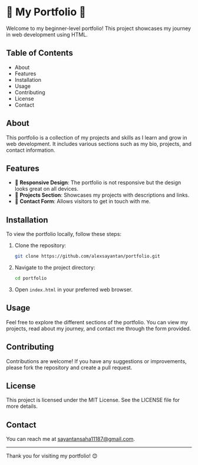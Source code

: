 # 🌟 My Portfolio 🌟

Welcome to my beginner-level portfolio! This project showcases my journey in web development using HTML.

## Table of Contents

- About
- Features
- Installation
- Usage
- Contributing
- License
- Contact

## About

This portfolio is a collection of my projects and skills as I learn and grow in web development. It includes various sections such as my bio, projects, and contact information.

## Features

- 📱 **Responsive Design**: The portfolio is not responsive but the design looks great on all devices.
- 💼 **Projects Section**: Showcases my projects with descriptions and links.
- 📧 **Contact Form**: Allows visitors to get in touch with me.

## Installation

To view the portfolio locally, follow these steps:

1. Clone the repository:
    ```bash
    git clone https://github.com/alexsayantan/portfolio.git
    ```
2. Navigate to the project directory:
    ```bash
    cd portfolio
    ```
3. Open `index.html` in your preferred web browser.

## Usage

Feel free to explore the different sections of the portfolio. You can view my projects, read about my journey, and contact me through the form provided.

## Contributing

Contributions are welcome! If you have any suggestions or improvements, please fork the repository and create a pull request.

## License

This project is licensed under the MIT License. See the LICENSE file for more details.

## Contact

You can reach me at [sayantansaha11187@gmail.com](sayantansaha11187@gmail.com).

---

Thank you for visiting my portfolio! 😊
